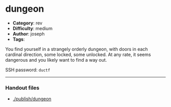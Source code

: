 dungeon
======================

- **Category**: rev
- **Difficulty**: medium
- **Author**: joseph
- **Tags**: 

You find yourself in a strangely orderly dungeon, with doors in each cardinal direction, some locked, some unlocked. At any rate, it seems dangerous and you likely want to find a way out.

SSH password: `ductf`

---

### Handout files

- [./publish/dungeon](./publish/dungeon)

